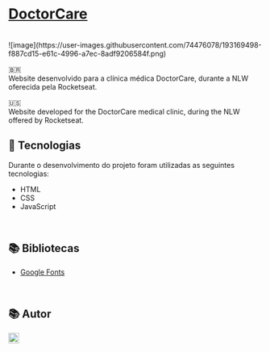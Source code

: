# [DoctorCare](https://eduardovisconti.github.io/DoctorCare/)

<br>
![image](https://user-images.githubusercontent.com/74476078/193169498-f887cd15-e61c-4996-a7ec-8adf9206584f.png)
<br>

🇧🇷
<br>
Website desenvolvido para a clínica médica DoctorCare, durante a NLW oferecida pela Rocketseat.
<br>

🇺🇸
<br>
Website developed for the DoctorCare medical clinic, during the NLW offered by Rocketseat.
<br>

## 🚀 Tecnologias
Durante o desenvolvimento do projeto foram utilizadas as seguintes tecnologias:
* HTML
* CSS
* JavaScript

<br>

## 📚 Bibliotecas
* [Google Fonts](https://fonts.google.com/)

<br>

## 📚 Autor
<a href="https://www.linkedin.com/in/eduardo-visconti/" target="_blank"><img align="left" src="https://raw.githubusercontent.com/yushi1007/yushi1007/main/images/linkedin.svg" alt="" width="21px"/></a>

